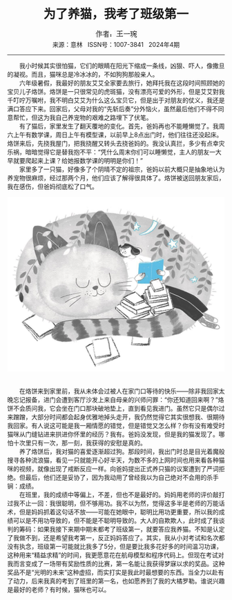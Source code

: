 # <center>为了养猫，我考了班级第一</center> 

<div align=center><img src="https://raw.githubusercontent.com/leaguecn/magazines/main/img_authors/%25d7%25f7%25d5%25df%25a3%25ba%25cd%25f5%25d2%25bb%25e7%25fe.jpg"></div> 

<center>来源：意林   ISSN号：1007-3841   2024年4期</center> 


* * *


　　我小时候其实很怕猫，它们的眼睛在阳光下缩成一条线，凶狠、吓人，像撒旦的凝视。而且，猫咪总是冷冰冰的，不如狗狗那般亲人。  
　　六年级暑假，我最好的朋友艾艾全家要去旅行，她拜托我在这段时间照顾她的宝贝儿子烙饼。烙饼是一只很常见的虎斑猫，没有漂亮可爱的外形，但是艾艾對我千叮咛万嘱咐，我不明白艾艾为什么这么宝贝它，但是出于对朋友的仗义，我还是满口答应下来。回家后，父母对我的“先斩后奏”分外恼火，虽然最后他们不得不同意帮忙，但这为我自己养宠物的艰难之路埋下了伏笔。  
　　有了猫后，家里发生了翻天覆地的变化。首先，爸妈再也不能睡懒觉了。我周六上午有数学课，周日上午有模型课，以前早上8点出门时，他们往往还没起床。烙饼来后，先挠我屋门，把我挠醒又转头去挠爸妈的。我没认真拦，多少有点幸灾乐祸，暗暗觉得它是替我抱不平：“凭什么周末你们可以睡懒觉，主人的朋友一大早就要爬起来上课？给她报数学课的明明是你们！”  
　　家里多了一只猫，好像多了个阴晴不定的祖宗，爸妈以前大概只是抽象地认为养宠物很麻烦，经过那两个月，他们应该了解得很具体了。烙饼被送回朋友家后，我在感伤，但爸妈彻底松了口气。

![](https://raw.githubusercontent.com/leaguecn/magazines/main/img/yili20240442-1-l.jpg)

  
<br>　　在烙饼来到家里前，我从未体会过被人在家门口等待的快乐——除非我回家太晚忘记报备，进门会遭到客厅沙发上来自母亲的兴师问罪：“你还知道回来啊？”烙饼不会质问我，它会坐在门口那块破地垫上，直到看见我进门。虽然它只是偶尔过来蹭蹭，大部分时间都会起身优雅地掉头走开，我仍然觉得它其实很想我、很期待我回家。有人说这可能是我一厢情愿的错觉，但是错觉又怎么样？你有没有难受时猫咪从门缝钻进来拱进你怀里的经历？我有。爸妈没发现，但是我的猫发现了。哪怕十次里只有一次，那一刻，我获得的安慰是真的。  
　　养了烙饼后，我对猫的喜爱逐渐超过狗。那段时间，我出门时总是目光着魔般搜寻各种流浪猫，看见一只就能开心好半天，为数不多的上网时间也用来看各种猫咪的视频，就像出现了戒断反应一样。向爸妈提出正式养只猫的议案遭到了严词拒绝。但最后，他们还是妥协了，因为我动用了曾经我以为自己绝对不会用的杀手锏：成绩。  
　　在班里，我的成绩中等偏上，不差，但也不是最好的。妈妈用老师的评价敲打过我不止一回：我很聪明，但不够用功。我不以为然，觉得这多半是老师的万能话术，但是妈妈抓着这句话不放——可能在她眼中，聪明比用功更重要，所以我的成绩可以是不用功导致的，但不能是不聪明导致的。大人的自欺欺人，此时成了我谈判的筹码：如果我接下来期中期末都考了班级第一，就要答应我养猫。不知是认定了我做不到，还是希望我考第一，反正妈妈答应了。其实，我从小对考试和名次都没有执念，班级第一可能就比我多了5分，但是要比我多花好多的时间温习功课，这种用来“精益求精”的时间，我更愿意花在航母模型和程序代码上。但现在考试对我而言变成了一场带有奖励性质的比赛，第一名能让我获得梦寐以求的奖品。这种奖品不是“光明的未来”这种虚招，而实打实是我此时最想要的东西。当全力以赴有了动力，后来我真的考到了班里的第一名，也如愿养到了我的大橘罗勒。谁说兴趣是最好的老师？有时候，猫咪也可以。